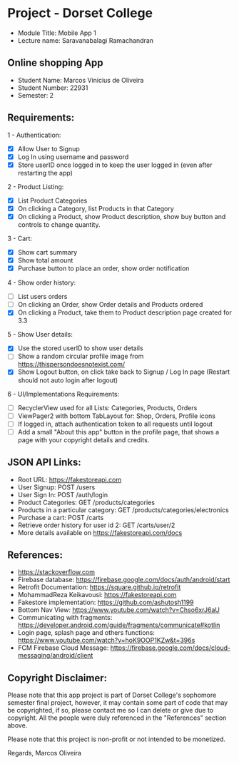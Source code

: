 # Project - Dorset College
- Module Title: Mobile App 1
- Lecture name: Saravanabalagi Ramachandran

## Online shopping App
- Student Name: Marcos Vinicius de Oliveira
- Student Number: 22931
- Semester: 2

## Requirements:
1 - Authentication:
- [x] Allow User to Signup
- [x] Log In using username and password
- [x] Store userID once logged in to keep the user logged in (even after restarting the app)

2 - Product Listing:
- [x] List Product Categories
- [x] On clicking a Category, list Products in that Category
- [x] On clicking a Product, show Product description, show buy button and controls to change quantity.

3 - Cart:
- [x] Show cart summary
- [x] Show total amount
- [x] Purchase button to place an order, show order notification

4 - Show order history:
- [ ] List users orders
- [ ] On clicking an Order, show Order details and Products ordered
- [x] On clicking a Product, take them to Product description page created for 3.3

5 - Show User details:
- [x] Use the stored userID to show user details
- [ ] Show a random circular profile image from https://thispersondoesnotexist.com/
- [x] Show Logout button, on click take back to Signup / Log In page (Restart should not auto login after logout)

6 - UI/Implementations Requirements:
- [ ] RecyclerView used for all Lists: Categories, Products, Orders
- [ ] ViewPager2 with bottom TabLayout for: Shop, Orders, Profile icons
- [ ] If logged in, attach authentication token to all requests until logout
- [ ] Add a small "About this app" button in the profile page, that shows a page with your copyright details and credits.

## JSON API Links:
- Root URL: https://fakestoreapi.com
- User Signup: POST /users
- User Sign In: POST /auth/login
- Product Categories: GET /products/categories
- Products in a particular category: GET /products/categories/electronics
- Purchase a cart: POST /carts
- Retrieve order history for user id 2: GET /carts/user/2
- More details available on https://fakestoreapi.com/docs

## References:
- https://stackoverflow.com
- Firebase database: https://firebase.google.com/docs/auth/android/start
- Retrofit Documentation: https://square.github.io/retrofit
- MohammadReza Keikavousi: https://fakestoreapi.com
- Fakestore implementation: https://github.com/ashutosh1199
- Bottom Nav View: https://www.youtube.com/watch?v=Chso6xrJ6aU
- Communicating with fragments: https://developer.android.com/guide/fragments/communicate#kotlin
- Login page, splash page and others functions: https://www.youtube.com/watch?v=hoK9OOP1KZw&t=396s
- FCM Firebase Cloud Message: https://firebase.google.com/docs/cloud-messaging/android/client

## Copyright Disclaimer:
Please note that this app project is part of Dorset College's sophomore semester final project, however, it may contain some part of code that may be copyrighted, if so, please contact me so I can delete or give due to copyright. All the people were duly referenced in the "References" section above.

Please note that this project is non-profit or not intended to be monetized.

Regards,
Marcos Oliveira
